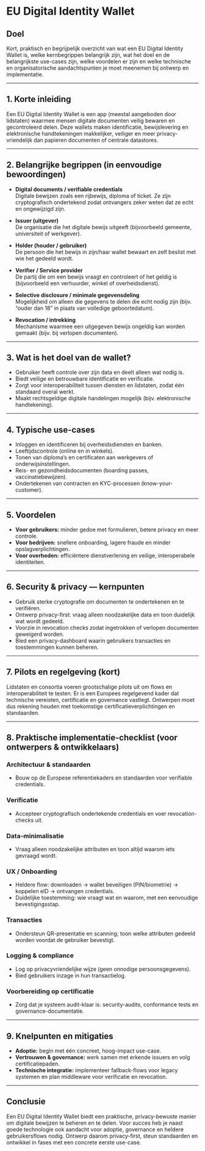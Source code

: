 # EU Digital Identity Wallet

## Doel  
Kort, praktisch en begrijpelijk overzicht van wat een EU Digital Identity Wallet is, welke kernbegrippen belangrijk zijn, wat het doel en de belangrijkste use-cases zijn, welke voordelen er zijn en welke technische en organisatorische aandachtspunten je moet meenemen bij ontwerp en implementatie.

---

## 1. Korte inleiding  
Een EU Digital Identity Wallet is een app (meestal aangeboden door lidstaten) waarmee mensen digitale documenten veilig bewaren en gecontroleerd delen. Deze wallets maken identificatie, bewijslevering en elektronische handtekeningen makkelijker, veiliger en meer privacy-vriendelijk dan papieren documenten of centrale datastores.

---

## 2. Belangrijke begrippen (in eenvoudige bewoordingen)

- **Digital documents / verifiable credentials**  
  Digitale bewijzen zoals een rijbewijs, diploma of ticket. Ze zijn cryptografisch ondertekend zodat ontvangers zeker weten dat ze echt en ongewijzigd zijn.

- **Issuer (uitgever)**  
  De organisatie die het digitale bewijs uitgeeft (bijvoorbeeld gemeente, universiteit of werkgever).

- **Holder (houder / gebruiker)**  
  De persoon die het bewijs in zijn/haar wallet bewaart en zelf beslist met wie het gedeeld wordt.

- **Verifier / Service provider**  
  De partij die om een bewijs vraagt en controleert of het geldig is (bijvoorbeeld een verhuurder, winkel of overheidsdienst).

- **Selective disclosure / minimale gegevensdeling**  
  Mogelijkheid om alleen die gegevens te delen die echt nodig zijn (bijv. “ouder dan 18” in plaats van volledige geboortedatum).

- **Revocation / intrekking**  
  Mechanisme waarmee een uitgegeven bewijs ongeldig kan worden gemaakt (bijv. bij verlopen documenten).

---

## 3. Wat is het doel van de wallet?

- Gebruiker heeft controle over zijn data en deelt alleen wat nodig is.  
- Biedt veilige en betrouwbare identificatie en verificatie.  
- Zorgt voor interoperabiliteit tussen diensten en lidstaten, zodat één standaard overal werkt.  
- Maakt rechtsgeldige digitale handelingen mogelijk (bijv. elektronische handtekening).

---

## 4. Typische use-cases

- Inloggen en identificeren bij overheidsdiensten en banken.  
- Leeftijdscontrole (online en in winkels).  
- Tonen van diploma’s en certificaten aan werkgevers of onderwijsinstellingen.  
- Reis- en gezondheidsdocumenten (boarding passes, vaccinatiebewijzen).  
- Ondertekenen van contracten en KYC-processen (know-your-customer).

---

## 5. Voordelen

- **Voor gebruikers:** minder gedoe met formulieren, betere privacy en meer controle.  
- **Voor bedrijven:** snellere onboarding, lagere fraude en minder opslagverplichtingen.  
- **Voor overheden:** efficiëntere dienstverlening en veilige, interoperabele identiteiten.

---

## 6. Security & privacy — kernpunten

- Gebruik sterke cryptografie om documenten te ondertekenen en te verifiëren.  
- Ontwerp privacy-first: vraag alleen noodzakelijke data en toon duidelijk wat wordt gedeeld.  
- Voorzie in revocation checks zodat ingetrokken of verlopen documenten geweigerd worden.  
- Bied een privacy-dashboard waarin gebruikers transacties en toestemmingen kunnen beheren.

---

## 7. Pilots en regelgeving (kort)

Lidstaten en consortia voeren grootschalige pilots uit om flows en interoperabiliteit te testen. Er is een Europees regelgevend kader dat technische vereisten, certificatie en governance vastlegt. Ontwerpen moet dus rekening houden met toekomstige certificatieverplichtingen en standaarden.

---

## 8. Praktische implementatie-checklist (voor ontwerpers & ontwikkelaars)

### Architectuur & standaarden
- Bouw op de Europese referentiekaders en standaarden voor verifiable credentials.

### Verificatie
- Accepteer cryptografisch ondertekende credentials en voer revocation-checks uit.

### Data-minimalisatie
- Vraag alleen noodzakelijke attributen en toon altijd waarom iets gevraagd wordt.

### UX / Onboarding
- Heldere flow: downloaden → wallet beveiligen (PIN/biometrie) → koppelen eID → ontvangen credentials.  
- Duidelijke toestemming: wie vraagt wat en waarom, met een eenvoudige bevestigingsstap.

### Transacties
- Ondersteun QR-presentatie en scanning; toon welke attributen gedeeld worden voordat de gebruiker bevestigt.

### Logging & compliance
- Log op privacyvriendelijke wijze (geen onnodige persoonsgegevens).  
- Bied gebruikers inzage in hun transactielog.

### Voorbereiding op certificatie
- Zorg dat je systeem audit-klaar is: security-audits, conformance tests en governance-documentatie.

---

## 9. Knelpunten en mitigaties

- **Adoptie:** begin met één concreet, hoog-impact use-case.  
- **Vertrouwen & governance:** werk samen met erkende issuers en volg certificatiepaden.  
- **Technische integratie:** implementeer fallback-flows voor legacy systemen en plan middleware voor verificatie en revocation.

---

## Conclusie  
Een EU Digital Identity Wallet biedt een praktische, privacy-bewuste manier om digitale bewijzen te beheren en te delen. Voor succes heb je naast goede technologie ook aandacht voor adoptie, governance en heldere gebruikersflows nodig. Ontwerp daarom privacy-first, steun standaarden en ontwikkel in fases met een concrete eerste use-case.
